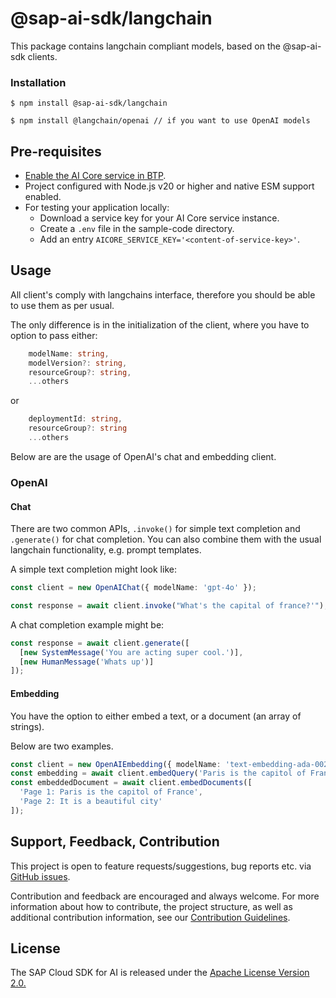 # @sap-ai-sdk/langchain

This package contains langchain compliant models, based on the @sap-ai-sdk clients.

### Installation

```
$ npm install @sap-ai-sdk/langchain

$ npm install @langchain/openai // if you want to use OpenAI models
```

## Pre-requisites

- [Enable the AI Core service in BTP](https://help.sap.com/docs/sap-ai-core/sap-ai-core-service-guide/initial-setup).
- Project configured with Node.js v20 or higher and native ESM support enabled.
- For testing your application locally:
  - Download a service key for your AI Core service instance.
  - Create a `.env` file in the sample-code directory.
  - Add an entry `AICORE_SERVICE_KEY='<content-of-service-key>'`.

## Usage

All client's comply with langchains interface, therefore you should be able to use them as per usual.

The only difference is in the initialization of the client, where you have to option to pass either:

```ts
    modelName: string,
    modelVersion?: string,
    resourceGroup?: string,
    ...others
```

or

```ts
    deploymentId: string,
    resourceGroup?: string
    ...others
```

Below are are the usage of OpenAI's chat and embedding client.

### OpenAI

#### Chat

There are two common APIs, `.invoke()` for simple text completion and `.generate()` for chat completion.
You can also combine them with the usual langchain functionality, e.g. prompt templates.

A simple text completion might look like:

```ts
const client = new OpenAIChat({ modelName: 'gpt-4o' });

const response = await client.invoke("What's the capital of france?'");
```

A chat completion example might be:

```ts
const response = await client.generate([
  [new SystemMessage('You are acting super cool.')],
  [new HumanMessage('Whats up')]
]);
```

#### Embedding

You have the option to either embed a text, or a document (an array of strings).

Below are two examples.

```ts
const client = new OpenAIEmbedding({ modelName: 'text-embedding-ada-002' });
const embedding = await client.embedQuery('Paris is the capitol of France');
const embeddedDocument = await client.embedDocuments([
  'Page 1: Paris is the capitol of France',
  'Page 2: It is a beautiful city'
]);
```

## Support, Feedback, Contribution

This project is open to feature requests/suggestions, bug reports etc. via [GitHub issues](https://github.com/SAP/ai-sdk-js/issues).

Contribution and feedback are encouraged and always welcome. For more information about how to contribute, the project structure, as well as additional contribution information, see our [Contribution Guidelines](https://github.com/SAP/ai-sdk-js/blob/main/CONTRIBUTING.md).

## License

The SAP Cloud SDK for AI is released under the [Apache License Version 2.0.](http://www.apache.org/licenses/)
